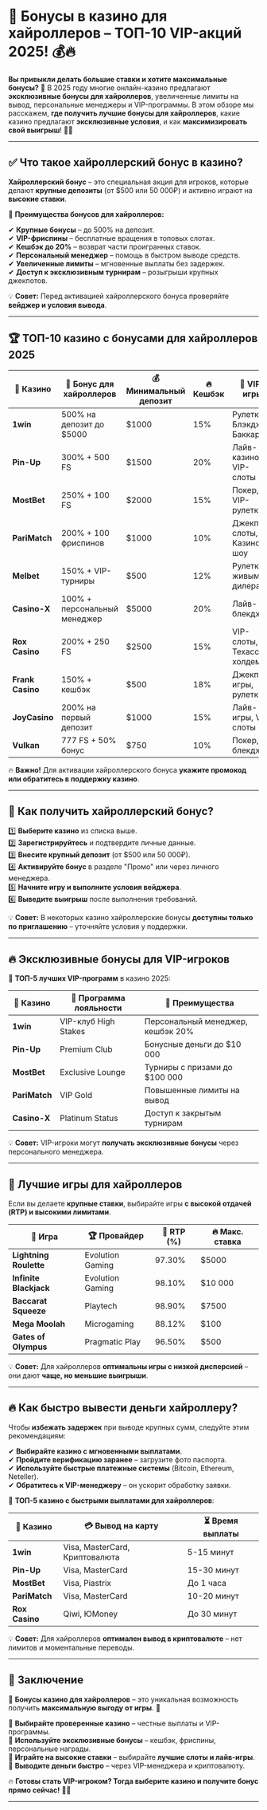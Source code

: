 # 🎰 Бонусы в казино для хайроллеров – ТОП-10 VIP-акций 2025! 💰🔥  

**Вы привыкли делать большие ставки и хотите максимальные бонусы?** 🎲 В 2025 году многие онлайн-казино предлагают **эксклюзивные бонусы для хайроллеров**, увеличенные лимиты на вывод, персональные менеджеры и VIP-программы. В этом обзоре мы расскажем, **где получить лучшие бонусы для хайроллеров**, какие казино предлагают **эксклюзивные условия**, и как **максимизировать свой выигрыш**! 🚀🎰  

---

## ✅ Что такое хайроллерский бонус в казино?  

**Хайроллерский бонус** – это специальная акция для игроков, которые делают **крупные депозиты** (от $500 или 50 000₽) и активно играют на **высокие ставки**.  

💎 **Преимущества бонусов для хайроллеров:**  

✔ **Крупные бонусы** – до 500% на депозит.  
✔ **VIP-фриспины** – бесплатные вращения в топовых слотах.  
✔ **Кешбэк до 20%** – возврат части проигранных ставок.  
✔ **Персональный менеджер** – помощь в быстром выводе средств.  
✔ **Увеличенные лимиты** – мгновенные выплаты без задержек.  
✔ **Доступ к эксклюзивным турнирам** – розыгрыши крупных джекпотов.  

💡 **Совет:** Перед активацией хайроллерского бонуса проверяйте **вейджер и условия вывода**.

---

## 🏆 ТОП-10 казино с бонусами для хайроллеров 2025  

| 🌟 Казино | 🎁 Бонус для хайроллеров | 💰 Минимальный депозит | 🔥 Кешбэк | 🎲 VIP-игры |
|-----------|----------------|------------------|---------|-------------|
| **1win** | 500% на депозит до $5000 | $1000 | 15% | Рулетка, Блэкджек, Баккара |
| **Pin-Up** | 300% + 500 FS | $1500 | 20% | Лайв-казино, VIP-слоты |
| **MostBet** | 250% + 100 FS | $2000 | 15% | Покер, VIP-рулетка |
| **PariMatch** | 200% + 100 фриспинов | $1000 | 10% | Джекпот-слоты, Казино-шоу |
| **Melbet** | 150% + VIP-турниры | $500 | 12% | Рулетка с живыми дилерами |
| **Casino-X** | 100% + персональный менеджер | $5000 | 20% | Лайв-блекджек |
| **Rox Casino** | 200% + 250 FS | $2500 | 15% | VIP-слоты, Техасский холдем |
| **Frank Casino** | 150% + кешбэк | $500 | 18% | Джекпот-игры, рулетка |
| **JoyCasino** | 200% на первый депозит | $1000 | 15% | Лайв-игры, VIP-слоты |
| **Vulkan** | 777 FS + 50% бонус | $750 | 10% | Покер, блекджек |

🔥 **Важно!** Для активации хайроллерского бонуса **укажите промокод или обратитесь в поддержку казино**.

---

## 🎁 Как получить хайроллерский бонус?  

1️⃣ **Выберите казино** из списка выше.  
2️⃣ **Зарегистрируйтесь** и подтвердите личные данные.  
3️⃣ **Внесите крупный депозит** (от $500 или 50 000₽).  
4️⃣ **Активируйте бонус** в разделе "Промо" или через личного менеджера.  
5️⃣ **Начните игру и выполните условия вейджера**.  
6️⃣ **Выведите выигрыш** после выполнения требований.  

💡 **Совет:** В некоторых казино хайроллерские бонусы **доступны только по приглашению** – уточняйте условия у поддержки.

---

## 🔥 Эксклюзивные бонусы для VIP-игроков  

🎰 **ТОП-5 лучших VIP-программ** в казино 2025:  

| 🌟 Казино | 🎁 Программа лояльности | 🎲 Преимущества |
|-----------|----------------|----------------|
| **1win** | VIP-клуб High Stakes | Персональный менеджер, кешбэк 20% |
| **Pin-Up** | Premium Club | Бонусные деньги до $10 000 |
| **MostBet** | Exclusive Lounge | Турниры с призами до $100 000 |
| **PariMatch** | VIP Gold | Повышенные лимиты на вывод |
| **Casino-X** | Platinum Status | Доступ к закрытым турнирам |

💡 **Совет:** VIP-игроки могут **получать эксклюзивные бонусы** через персонального менеджера.

---

## 🎰 Лучшие игры для хайроллеров  

Если вы делаете **крупные ставки**, выбирайте игры **с высокой отдачей (RTP) и высокими лимитами**.  

| 🎰 Игра | 🏆 Провайдер | 🎯 RTP (%) | 🔥 Макс. ставка |
|-----------|------------|---------|-------------|
| **Lightning Roulette** | Evolution Gaming | 97.30% | $5000 |
| **Infinite Blackjack** | Evolution Gaming | 98.10% | $10 000 |
| **Baccarat Squeeze** | Playtech | 98.90% | $7500 |
| **Mega Moolah** | Microgaming | 88.12% | $100 |
| **Gates of Olympus** | Pragmatic Play | 96.50% | $500 |

💡 **Совет:** Для хайроллеров **оптимальны игры с низкой дисперсией** – они дают **чаще, но меньшие выигрыши**.

---

## 🔥 Как быстро вывести деньги хайроллеру?  

Чтобы **избежать задержек** при выводе крупных сумм, следуйте этим рекомендациям:  

✔ **Выбирайте казино с мгновенными выплатами**.  
✔ **Пройдите верификацию заранее** – загрузите фото паспорта.  
✔ **Используйте быстрые платежные системы** (Bitcoin, Ethereum, Neteller).  
✔ **Обратитесь к VIP-менеджеру** – он ускорит обработку заявки.  

💎 **ТОП-5 казино с быстрыми выплатами для хайроллеров**:  

| 🌟 Казино | 💳 Вывод на карту | ⏳ Время выплаты |
|-----------|----------------|------------|
| **1win** | Visa, MasterCard, Криптовалюта | 5-15 минут |
| **Pin-Up** | Visa, MasterCard | 15-30 минут |
| **MostBet** | Visa, Piastrix | До 1 часа |
| **PariMatch** | Visa, MasterCard | 10-20 минут |
| **Rox Casino** | Qiwi, ЮMoney | До 30 минут |

💡 **Совет:** Для хайроллеров **оптимален вывод в криптовалюте** – нет лимитов и моментальные переводы.

---

## 🎯 Заключение  

🎰 **Бонусы казино для хайроллеров** – это уникальная возможность получить **максимальную выгоду от игры**. 🚀  

🔹 **Выбирайте проверенные казино** – честные выплаты и VIP-программы.  
🔹 **Используйте эксклюзивные бонусы** – кешбэк, фриспины, персональные награды.  
🔹 **Играйте на высокие ставки** – выбирайте **лучшие слоты и лайв-игры**.  
🔹 **Выводите деньги быстро** – через VIP-менеджера и криптовалюту.  

🔥 **Готовы стать VIP-игроком? Тогда выберите казино и получите бонус прямо сейчас!** 🚀💎  

---


